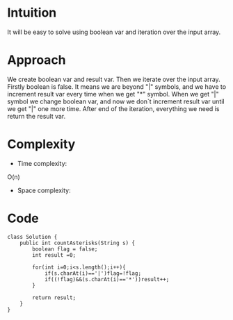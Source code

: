 # Intuition
<!-- Describe your first thoughts on how to solve this problem. -->
It will be easy to solve using boolean var and iteration over the input array.
# Approach
<!-- Describe your approach to solving the problem. -->
We create boolean var and result var. Then we iterate over the input array. Firstly boolean is false. It means we are beyond "|" symbols, and we have to increment result var every time when we get "*" symbol. When we get "|" symbol we change boolean var, and now we don`t increment result var until we get "|" one more time. After end of the iteration, everything we need is return the result var.

# Complexity
- Time complexity:
<!-- Add your time complexity here, e.g. $$O(n)$$ -->
O(n)
- Space complexity:
<!-- Add your space complexity here, e.g. $$O(n)$$ -->

# Code
```
class Solution {
    public int countAsterisks(String s) {
        boolean flag = false;
        int result =0;

        for(int i=0;i<s.length();i++){
            if(s.charAt(i)=='|')flag=!flag;
            if((!flag)&&(s.charAt(i)=='*'))result++;
        }

        return result;
    }
}
```